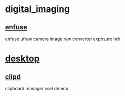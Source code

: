 # [digital_imaging][digital_imaging]

## [enfuse][enfuse]
enfuse ufraw camera image raw converter exposure hdr

# [desktop][desktop]

## [clipd]
clipboard manager xsel dmenu

[digital_imaging]: https://github.com/tannhuber/fish-market/tree/master/digital_imaging
[enfuse]: https://github.com/tannhuber/fish-market/tree/master/digital_imaging/enfuse

[desktop]: https://github.com/tannhuber/fish-market/tree/master/desktop
[clipd]: https://github.com/tannhuber/fish-market/tree/master/desktop/clipd

